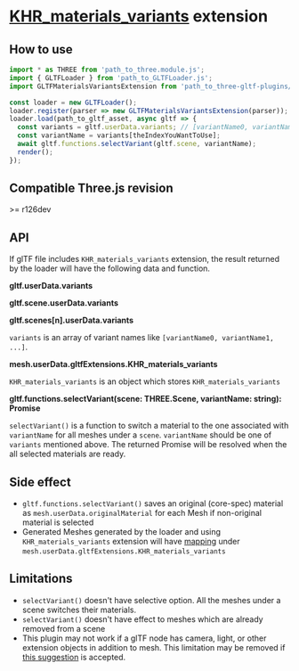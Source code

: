 # [KHR_materials_variants](https://github.com/KhronosGroup/glTF/tree/master/extensions/2.0/Khronos/KHR_materials_variants) extension

## How to use

```javascript
import * as THREE from 'path_to_three.module.js';
import { GLTFLoader } from 'path_to_GLTFLoader.js';
import GLTFMaterialsVariantsExtension from 'path_to_three-gltf-plugins/loaders/KHR_materials_variants/plugin.js';

const loader = new GLTFLoader();
loader.register(parser => new GLTFMaterialsVariantsExtension(parser));
loader.load(path_to_gltf_asset, async gltf => {
  const variants = gltf.userData.variants; // [variantName0, variantName1, ...]
  const variantName = variants[theIndexYouWantToUse];
  await gltf.functions.selectVariant(gltf.scene, variantName);
  render();
});
```

## Compatible Three.js revision

&gt;= r126dev

## API

If glTF file includes `KHR_materials_variants` extension, the result returned by the loader will have the following data and function.

**gltf.userData.variants**

**gltf.scene.userData.variants**

**gltf.scenes[n].userData.variants**

`variants` is an array of variant names like `[variantName0, variantName1, ...]`.

**mesh.userData.gltfExtensions.KHR_materials_variants**

`KHR_materials_variants` is an object which stores `KHR_materials_variants` 

**gltf.functions.selectVariant(scene: THREE.Scene, variantName: string): Promise**

`selectVariant()` is a function to switch a material to the one associated with `variantName` for all meshes under a `scene`. `variantName` should be one of `variants` mentioned above. The returned Promise will be resolved when the all selected materials are ready.

## Side effect

* `gltf.functions.selectVariant()` saves an original (core-spec) material as `mesh.userData.originalMaterial` for each Mesh if non-original material is selected
* Generated Meshes generated by the loader and using `KHR_materials_variants` extension will have [mapping]( https://github.com/KhronosGroup/glTF/tree/master/extensions/2.0/Khronos/KHR_materials_variants#mappings) under `mesh.userData.gltfExtensions.KHR_materials_variants`

## Limitations

* `selectVariant()` doesn't have selective option. All the meshes under a scene switches their materials.
* `selectVariant()` doesn't have effect to meshes which are already removed from a scene
* This plugin may not work if a glTF node has camera, light, or other extension objects in addition to mesh. This limitation may be removed if [this suggestion](https://github.com/mrdoob/three.js/pull/19359#issuecomment-774487100) is accepted.

